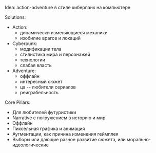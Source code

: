 Idea: action-adventure в стиле киберпанк на компьютере

Solutions:
* Action:
  * динамически изменяющиеся механики
  * изобилие врагов и локаций
* Cyberpunk:
  * модификации тела
  * стилистика мира и персонажей
  * технологии
  * слабая власть
* Adventure:
  * оффлайн
  * интересный сюжет
  * ца -- любители сериалов
  * реиграбельность

Core Pillars:
* Для любителей футуристики
* Narrative с погружением в историю и мир
* Оффлайн
* Пиксельная графика и анимация
* Аугментации, как причина изменения геймплея
* Выборы или дающие разное развитие сюжета, или морально-идеологические
